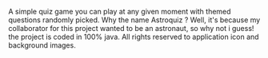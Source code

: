 A simple quiz game you can play at any given moment with themed questions randomly picked. Why the name Astroquiz ? Well, it's because my collaborator for this project wanted to be an astronaut, so why not i guess! the project is coded in 100% java. All rights reserved to application icon and background images.
